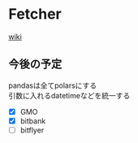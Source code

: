 # Fetcher

[wiki](https://github.com/lawnn/fetcher/wiki)

## 今後の予定
pandasは全てpolarsにする  
引数に入れるdatetimeなどを統一する
- [x] GMO
- [x] bitbank
- [ ] bitflyer
